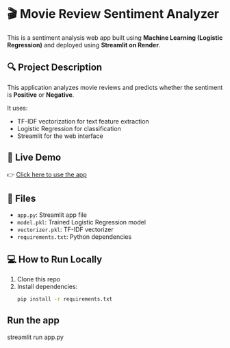 # 🎬 Movie Review Sentiment Analyzer

This is a sentiment analysis web app built using **Machine Learning (Logistic Regression)** and deployed using **Streamlit on Render**.

## 🔍 Project Description

This application analyzes movie reviews and predicts whether the sentiment is **Positive** or **Negative**.

It uses:
- TF-IDF vectorization for text feature extraction
- Logistic Regression for classification
- Streamlit for the web interface

## 🚀 Live Demo

👉 [Click here to use the app]([http://192.168.187.232:8501](https://movie-review-sentiment-qt2s.onrender.com))  

## 📁 Files

- `app.py`: Streamlit app file
- `model.pkl`: Trained Logistic Regression model
- `vectorizer.pkl`: TF-IDF vectorizer
- `requirements.txt`: Python dependencies

## 💻 How to Run Locally

1. Clone this repo
2. Install dependencies:  
   ```bash
   pip install -r requirements.txt

## Run the app 
streamlit run app.py

